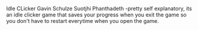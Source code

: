 Idle CLicker
Gavin Schulze
Suotjhi Phanthadeth
-pretty self explanatory, its an idle clicker game that saves your progress when you exit the game so you don't have to restart everytime when you open the game.
